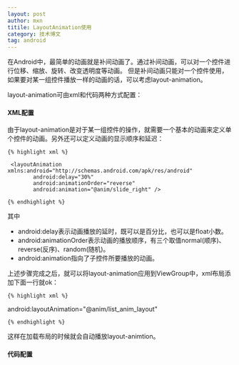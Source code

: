 ```yaml
---
layout: post
author: mxn
titile: LayoutAnimation使用
category: 技术博文
tag: android
---
```


在Android中，最简单的动画就是补间动画了。通过补间动画，可以对一个控件进行位移、缩放、旋转、改变透明度等动画。
但是补间动画只能对一个控件使用，如果要对某一组控件播放一样的动画的话，可以考虑layout-animation。

layout-animation可由xml和代码两种方式配置：

#### XML配置

由于layout-animation是对于某一组控件的操作，就需要一个基本的动画来定义单个控件的动画。另外还可以定义动画的显示顺序和延迟：

    {% highlight xml %}

     <layoutAnimation xmlns:android="http://schemas.android.com/apk/res/android"
            android:delay="30%"
            android:animationOrder="reverse"
            android:animation="@anim/slide_right" />

    {% endhighlight %}

其中

* android:delay表示动画播放的延时，既可以是百分比，也可以是float小数。
* android:animationOrder表示动画的播放顺序，有三个取值normal(顺序)、reverse(反序)、random(随机)。
* android:animation指向了子控件所要播放的动画。

上述步骤完成之后，就可以将layout-animation应用到ViewGroup中，xml布局添加下面一行就ok：

    {% highlight xml %}
android:layoutAnimation="@anim/list_anim_layout"

    {% endhighlight %}

这样在加载布局的时候就会自动播放layout-animtion。


#### 代码配置

